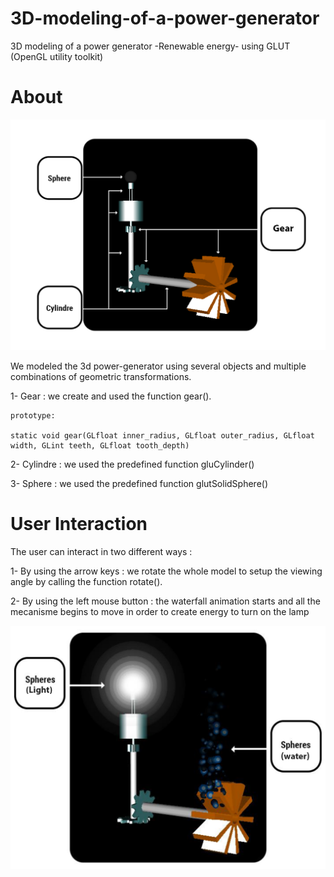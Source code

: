 # 3D-modeling-of-a-power-generator

3D modeling of a power generator -Renewable energy- using GLUT (OpenGL utility toolkit)

# About
![alt text](https://github.com/CHEREF-Mehdi/3D-modeling-of-a-power-generator/blob/master/ImageReadMe/1.png)

We modeled the 3d power-generator using several objects and multiple combinations of geometric transformations.

1- Gear : we create and used the function gear().

	prototype:
  
	static void gear(GLfloat inner_radius, GLfloat outer_radius, GLfloat width, GLint teeth, GLfloat tooth_depth)
  
2- Cylindre : we used the predefined function gluCylinder()

3- Sphere : we used the predefined function glutSolidSphere()

# User Interaction

The user can interact in two different ways :
 
1- By using the arrow keys : we rotate the whole model to setup the viewing angle by calling the function rotate().

2- By using the left mouse button : the waterfall animation starts and all the mecanisme begins to move in order to create energy to turn on the lamp 

![alt text](https://github.com/CHEREF-Mehdi/3D-modeling-of-a-power-generator/blob/master/ImageReadMe/2.png)
